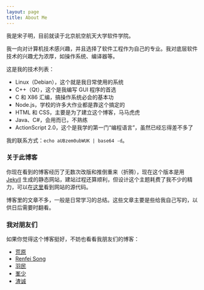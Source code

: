 ```yaml
---
layout: page
title: About Me
---
```


我是宋子明，目前就读于北京航空航天大学软件学院。

我一向对计算机技术感兴趣，并且选择了软件工程作为自己的专业。我对底层软件技术的兴趣尤为浓厚，如操作系统、编译器等。

这是我的技术列表：

- Linux（Debian），这个就是我日常使用的系统
- C++（Qt），这个是我编写 GUI 程序的首选
- C 和 X86 汇编，搞操作系统必会的基本功
- Node.js，学校的许多大作业都是靠这个搞定的
- HTML 和 CSS，主要是为了建立这个博客，马马虎虎
- Java、C#，会用而已，不熟练
- ActionScript 2.0，这个是我学的第一门“编程语言”，虽然已经忘得差不多了

我的联系方式：`echo aUBzem0ubWUK | base64 -d`。

### 关于此博客

你现在看到的博客经历了无数次改版和推倒重来（折腾），现在这个版本是用 [Jekyll](https://jekyllrb.com/) 生成的静态网站，建站过程还算顺利，但设计这个主题耗费了我不少的精力，可以在[这里](https://github.com/songziming/blog)看到网站的源代码。

博客里的文章不多，一般是日常学习的总结。这些文章主要是些给我自己写的，以供日后需要时翻看。

### 我对朋友们

如果你觉得这个博客挺好，不妨也看看我朋友们的博客：
- [荒原](http://wcqblog.github.io/)
- [Renfei Song](http://www.renfei.org/blog/)
- [羽民](http://wanzy.me/blog/)
- [峯少](http://timmyxu.me)
- [渣诚](http://heavenduke.com)
